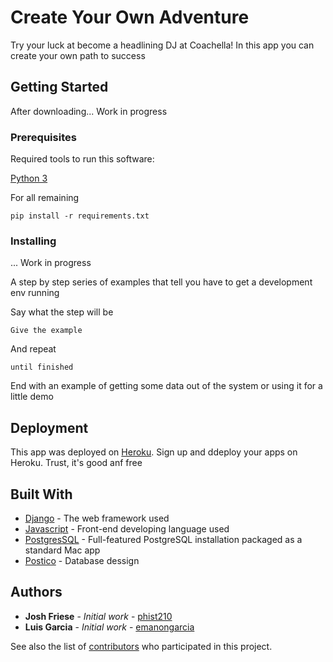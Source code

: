 # Create Your Own Adventure

Try your luck at become a headlining DJ at Coachella! In this app you can create your own path to success

## Getting Started

After downloading... Work in progress

### Prerequisites

Required tools to run this software:

[Python 3](https://www.python.org/downloads/)

For all remaining

```
pip install -r requirements.txt
```

### Installing

... Work in progress

A step by step series of examples that tell you have to get a development env running

Say what the step will be

```
Give the example
```

And repeat

```
until finished
```

End with an example of getting some data out of the system or using it for a little demo


## Deployment

This app was deployed on [Heroku](https://www.heroku.com). Sign up and ddeploy your apps on Heroku. Trust, it's good anf free


## Built With

* [Django](https://www.djangoproject.com/) - The web framework used
* [Javascript](https://www.javascript.com/) - Front-end developing language used
* [PostgresSQL](http://postgresapp.com/) - Full-featured PostgreSQL installation packaged as a standard Mac app
* [Postico](https://eggerapps.at/postico/) - Database dessign


## Authors

* **Josh Friese** - *Initial work* - [phist210](https://github.com/phist210)
* **Luis Garcia** - *Initial work* - [emanongarcia](https://github.com/emanongarciah)

See also the list of [contributors](https://github.com/your/project/contributors) who participated in this project.
